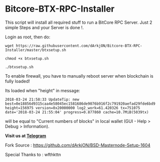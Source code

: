 # Bitcore-BTX-RPC-Installer
This script will install all required stuff to run a BitCore RPC Server.
Just 2 simple Steps and your Server is done !.


Login as root, then do:

`wget https://raw.githubusercontent.com/dArkjON/Bitcore-BTX-RPC-Installer/master/btxsetup.sh`

`chmod +x btxsetup.sh`

`./btxsetup.sh`


To enable firewall, you have to manually reboot server when blockchain is fully loaded!

Its loaded when "height" in message:


```2018-03-24 21:58:33 UpdateTip: new best=0e18856d9315caa4e58045ec1581686de9076b916f2c791920aefad29fde6bd9 height=156975 version=0x20000000 log2_work=61.420326 tx=751075 date='2018-03-24 21:55:04' progress=0.877860 cache=10.7MiB(5039tx)```


will be equal to "Current numbers of blocks" in local wallet (GUI - Help > Debug > Information).


**Visit us at [Telegram](https://t.me/bitcore_btx_official)**

Fork Source : https://github.com/dArkjON/BSD-Masternode-Setup-1604

Special Thanks to : wfthkttn
